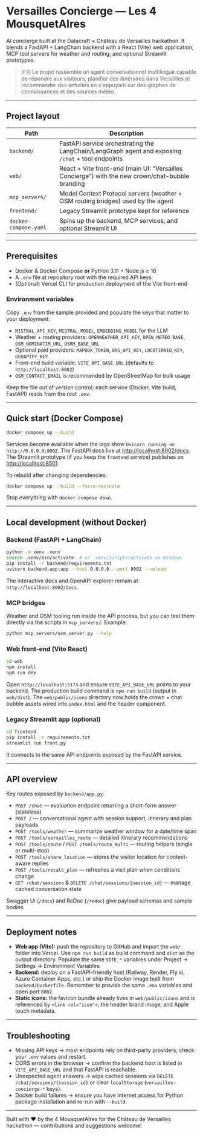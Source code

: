 # Versailles Concierge — Les 4 MousquetAIres

AI concierge built at the Datacraft × Château de Versailles hackathon. It blends a FastAPI + LangChain backend with a React (Vite) web application, MCP tool servers for weather and routing, and optional Streamlit prototypes.

> 🇫🇷 Le projet rassemble un agent conversationnel multilingue capable de répondre aux visiteurs, planifier des itinéraires dans Versailles et recommander des activités en s'appuyant sur des graphes de connaissances et des sources météo.

---

## Project layout

| Path | Description |
| --- | --- |
| `backend/` | FastAPI service orchestrating the LangChain/LangGraph agent and exposing `/chat` + tool endpoints |
| `web/` | React + Vite front-end (main UI: "Versailles Concierge") with the new crown/chat-bubble branding |
| `mcp_servers/` | Model Context Protocol servers (weather + OSM routing bridges) used by the agent |
| `frontend/` | Legacy Streamlit prototype kept for reference |
| `docker-compose.yaml` | Spins up the backend, MCP services, and optional Streamlit UI |

---

## Prerequisites

- Docker & Docker Compose **or** Python 3.11 + Node.js ≥ 18
- A `.env` file at repository root with the required API keys
- (Optional) Vercel CLI for production deployment of the Vite front-end

### Environment variables

Copy `.env` from the sample provided and populate the keys that matter to your deployment:

- `MISTRAL_API_KEY`, `MISTRAL_MODEL`, `EMBEDDING_MODEL` for the LLM
- Weather + routing providers: `OPENWEATHER_API_KEY`, `OPEN_METEO_BASE`, `OSM_NOMINATIM_URL`, `OSRM_BASE_URL`
- Optional paid providers: `MAPBOX_TOKEN`, `ORS_API_KEY`, `LOCATIONIQ_KEY`, `GEOAPIFY_KEY`
- Front-end build variable: `VITE_API_BASE_URL` (defaults to `http://localhost:8002`)
- `OSM_CONTACT_EMAIL` is recommended by OpenStreetMap for bulk usage

Keep the file out of version control; each service (Docker, Vite build, FastAPI) reads from the root `.env`.

---

## Quick start (Docker Compose)

```bash
docker compose up --build
```

Services become available when the logs show `Uvicorn running on http://0.0.0.0:8002`. The FastAPI docs live at [http://localhost:8002/docs](http://localhost:8002/docs). The Streamlit prototype (if you keep the `frontend` service) publishes on [http://localhost:8501](http://localhost:8501).

To rebuild after changing dependencies:

```bash
docker compose up --build --force-recreate
```

Stop everything with `docker compose down`.

---

## Local development (without Docker)

### Backend (FastAPI + LangChain)

```bash
python -m venv .venv
source .venv/bin/activate  # or .venv\Scripts\activate on Windows
pip install -r backend/requirements.txt
uvicorn backend.app:app --host 0.0.0.0 --port 8002 --reload
```

The interactive docs and OpenAPI explorer remain at `http://localhost:8002/docs`.

### MCP bridges

Weather and OSM tooling run inside the API process, but you can test them directly via the scripts in `mcp_servers/`. Example:

```bash
python mcp_servers/osm_server.py --help
```

### Web front-end (Vite React)

```bash
cd web
npm install
npm run dev
```

Open `http://localhost:5173` and ensure `VITE_API_BASE_URL` points to your backend. The production build command is `npm run build` (output in `web/dist`). The `web/public/icons` directory now holds the crown + chat bubble assets wired into `index.html` and the header component.

### Legacy Streamlit app (optional)

```bash
cd frontend
pip install -r requirements.txt
streamlit run front.py
```

It connects to the same API endpoints exposed by the FastAPI service.

---

## API overview

Key routes exposed by `backend/app.py`:

- `POST /chat` — evaluation endpoint returning a short-form answer (stateless)
- `POST /` — conversational agent with session support, itinerary and plan payloads
- `POST /tools/weather` — summarize weather window for a date/time span
- `POST /tools/versailles_route` — detailed itinerary recommendations
- `POST /tools/route` / `POST /tools/route_multi` — routing helpers (single or multi-stop)
- `POST /tools/share_location` — stores the visitor location for context-aware replies
- `POST /tools/recalc_plan` — refreshes a visit plan when conditions change
- `GET /chat/sessions` & `DELETE /chat/sessions/{session_id}` — manage cached conversation state

Swagger UI (`/docs`) and ReDoc (`/redoc`) give payload schemas and sample bodies.

---

## Deployment notes

- **Web app (Vite):** push the repository to GitHub and import the `web/` folder into Vercel. Use `npm run build` as build command and `dist` as the output directory. Populate the same `VITE_*` variables under Project → Settings → Environment Variables.
- **Backend:** deploy on a FastAPI-friendly host (Railway, Render, Fly.io, Azure Container Apps, etc.) or ship the Docker image built from `backend/Dockerfile`. Remember to provide the same `.env` variables and open port `8002`.
- **Static icons:** the favicon bundle already lives in `web/public/icons` and is referenced by `<link rel="icon">`, the header brand image, and Apple touch metadata.

---

## Troubleshooting

- Missing API keys → most endpoints rely on third-party providers; check your `.env` values and restart.
- CORS errors in the browser → confirm the backend host is listed in `VITE_API_BASE_URL` and that FastAPI is reachable.
- Unexpected agent answers → wipe cached sessions via `DELETE /chat/sessions/{session_id}` or clear `localStorage` (`versailles-concierge-*` keys).
- Docker build failures → ensure you have internet access for Python package installation and re-run with `--build`.

---

Built with ❤️ by the 4 MousquetAIres for the Château de Versailles hackathon — contributions and suggestions welcome!


